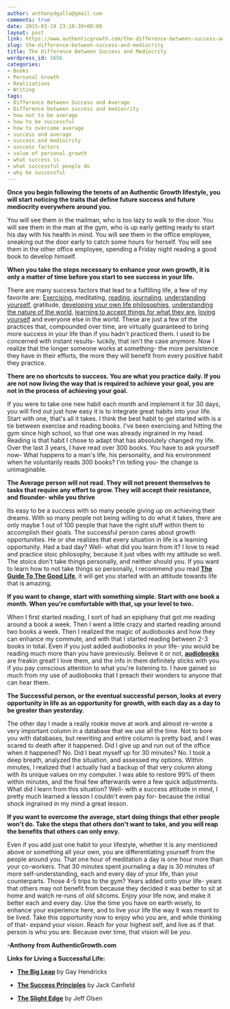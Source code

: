 ```yaml
---
author: anthonydgallo@gmail.com
comments: true
date: 2015-03-19 23:10:39+00:00
layout: post
link: https://www.authenticgrowth.com/the-difference-between-success-and-mediocrity/
slug: the-difference-between-success-and-mediocrity
title: The Difference Between Success and Mediocrity
wordpress_id: 1656
categories:
- Books
- Personal Growth
- Realizations
- Writing
tags:
- Difference Between Success and Average
- Difference between success and mediocrity
- how not to be average
- how to be successful
- how to overcome average
- success and average
- success and mediocrity
- success factors
- value of personal growth
- what success is
- what successful people do
- why be successful
---
```


**Once you begin following the tenets of an Authentic Growth lifestyle, you will start noticing the traits that define future success and future mediocrity everywhere around you.**

You will see them in the mailman, who is too lazy to walk to the door. You will see them in the man at the gym, who is up early getting ready to start his day with his health in mind. You will see them in the office employee, sneaking out the door early to catch some hours for herself. You will see them in the other office employee, spending a Friday night reading a good book to develop himself.

**When you take the steps necessary to enhance your own growth, it is only a matter of time before you start to see success in your life.**

There are many success factors that lead to a fulfilling life, a few of my favorite are: [Exercising](http://www.authenticgrowth.com/importance-of-health/), meditating, [reading](http://www.authenticgrowth.com/read-these-books/), [journaling](http://www.authenticgrowth.com/morning-pages/), [understanding yourself](http://www.authenticgrowth.com/uncover-your-beliefs/), gratitude, [developing your own life philosophies](http://www.authenticgrowth.com/growth-mindset/), [understanding the nature of the world](http://www.authenticgrowth.com/be-careful-what-you-think-you-just-might-get-it/), [learning to accept things for what they are](http://www.authenticgrowth.com/tapping/), [loving yourself](http://www.authenticgrowth.com/the-importance-of-self-love/) and everyone else in the world. These are just a few of the practices that, compounded over time, are virtually guaranteed to bring more success in your life than if you hadn't practiced them. I used to be concerned with instant results- luckily, that isn't the case anymore. Now I realize that the longer someone works at something- the more persistence they have in their efforts, the more they will benefit from every positive habit they practice.

**There are no shortcuts to success. You are what you practice daily. If you are not now living the way that is required to achieve your goal, you are not in the process of achieving your goal.**

If you were to take one new habit each month and implement it for 30 days, you will find out just how easy it is to integrate great habits into your life. Start with one, that's all it takes. I think the best habit to get started with is a tie between exercise and reading books. I've been exercising and hitting the gym since high school, so that one was already ingrained in my head. Reading is that habit I chose to adapt that has absolutely changed my life. Over the last 3 years, I have read over 300 books. You have to ask yourself now- What happens to a man's life, his personality, and his environment when he voluntarily reads 300 books? I'm telling you- the change is unimaginable.

**The Average person will not read. They will not present themselves to tasks that require any effort to grow. They will accept their resistance, and flounder- while you thrive**

Its easy to be a success with so many people giving up on achieving their dreams. With so many people not being willing to do what it takes, there are only maybe 1 out of 100 people that have the right stuff within them to accomplish their goals. The successful person cares about growth opportunities. He or she realizes that every situation in life is a learning opportunity. Had a bad day? Well- what did you learn from it? I love to read and practice stoic philosophy, because it just vibes with my attitude so well. The stoics don't take things personally, and neither should you. If you want to learn how to not take things so personally, I recommend you read **[The Guide To The Good Life](http://amzn.to/1C1ZOnI)**, it will get you started with an attitude towards life that is amazing.

**If you want to change, start with something simple. Start with one book a month. When you're comfortable with that, up your level to two.**

When I first started reading, I sort of had an epiphany that got me reading around a book a week. Then I went a little crazy and started reading around two books a week. Then I realized the magic of audiobooks and how they can enhance my commute, and with that I started reading between 2-3 books in total. Even if you just added audiobooks in your life- you would be reading much more than you have previously. Believe it or not, **[audiobooks](http://www.amazon.com/Audible-Free-Trial-Digital-Membership/dp/B00NB86OYE/?ref_=assoc_tag_ph_1422899139880&_encoding=UTF8&camp=1789&creative=9325&linkCode=pf4&tag=authenticgrowth-20&linkId=TWJLBE5PL6XI6RYL)** are freakin great! I love them, and the info in them definitely sticks with you if you pay conscious attention to what you're listening to. I have gained so much from my use of audiobooks that I preach their wonders to anyone that can hear them.

**The Successful person, or the eventual successful person, looks at every opportunity in life as an opportunity for growth, with each day as a day to be greater than yesterday.**

The other day I made a really rookie move at work and almost re-wrote a very important column in a database that we use all the time. Not to bore you with databases, but rewriting and entire column is pretty bad, and I was scared to death after it happened. Did I give up and run out of the office when it happened? No. Did I beat myself up for 30 minutes? No. I took a deep breath, analyzed the situation, and assessed my options. Within minutes, I realized that I actually had a backup of that very column along with its unique values on my computer. I was able to restore 99% of them within minutes, and the final few afterwards were a few quick adjustments. What did I learn from this situation? Well- with a success attitude in mind, I pretty much learned a lesson I couldn't even pay for- because the initial shock ingrained in my mind a great lesson.

**If you want to overcome the average, start doing things that other people won't do. Take the steps that others don't want to take, and you will reap the benefits that others can only envy.**

Even if you add just one habit to your lifestyle, whether it is any mentioned above or something all your own, you are differentiating yourself from the people around you. That one hour of meditation a day is one hour more than your co-workers. That 30 minutes spent journaling a day is 30 minutes of more self-understanding, each and every day of your life, than your counterparts. Those 4-5 trips to the gym? Years added onto your life- years that others may not benefit from because they decided it was better to sit at home and watch re-runs of old sitcoms. Enjoy your life now, and make it better each and every day. Use the time you have on earth wisely, to enhance your experience here, and to live your life the way it was meant to be lived. Take this opportunity now to enjoy who you are, and while thinking of that- expand your vision. Reach for your highest self, and live as if that person is who you are. Because over time, that vision will be _you_.

**-Anthony from AuthenticGrowth.com**

**Links for Living a Successful Life:**



	
  * **[The Big Leap](http://amzn.to/1xD8YBU)** by Gay Hendricks

	
  * **[The Success Principles](http://amzn.to/1DDh7Of)** by Jack Canfield

	
  * [**The Slight Edge**](http://amzn.to/1GweEmq) by Jeff Olsen


